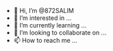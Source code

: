 - 👋 Hi, I’m @872SALIM
- 👀 I’m interested in ...
- 🌱 I’m currently learning ...
- 💞️ I’m looking to collaborate on ...
- 📫 How to reach me ...

<!---
872SALIM/872SALIM is a ✨ special ✨ repository because its `README.md` (this file) appears on your GitHub profile.
You can click the Preview link to take a look at your changes.
--->
